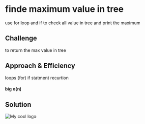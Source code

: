 # finde maximum value in tree
use  for loop and  if to check all value in tree and print the maximum

## Challenge
to return the max value in tree

## Approach & Efficiency
loops (for) 
if statment 
recurtion 

#### big o(n)

## Solution
<img src="../../assets/16.jpeg" alt="My cool logo"/>
